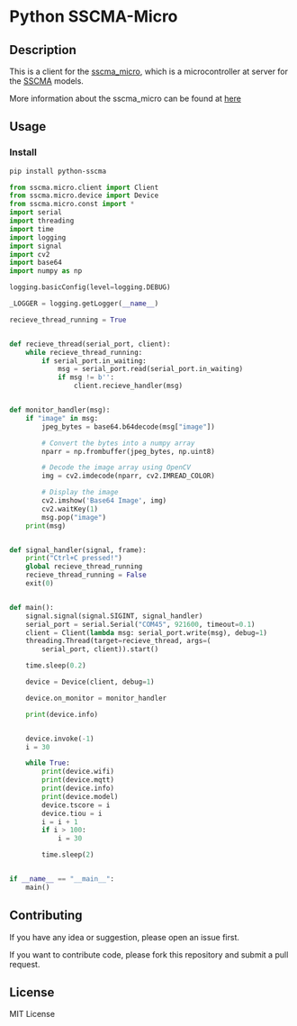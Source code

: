 # Python SSCMA-Micro

## Description

This is a client for the
[sscma_micro](https://github.com/Seeed-Studio/sscma_micro), which is a
microcontroller at server for the [SSCMA](https://github.com/Seeed-Studio/SSCMA)
models.

More information about the sscma_micro can be found at
[here](https://github.com/Seeed-Studio/sscma_micro/blob/dev/docs/protocol/at_protocol.md)

## Usage

### Install

```bash
pip install python-sscma
```

```python
from sscma.micro.client import Client
from sscma.micro.device import Device
from sscma.micro.const import *
import serial
import threading
import time
import logging
import signal
import cv2
import base64
import numpy as np

logging.basicConfig(level=logging.DEBUG)

_LOGGER = logging.getLogger(__name__)

recieve_thread_running = True


def recieve_thread(serial_port, client):
    while recieve_thread_running:
        if serial_port.in_waiting:
            msg = serial_port.read(serial_port.in_waiting)
            if msg != b'':
                client.recieve_handler(msg)


def monitor_handler(msg):
    if "image" in msg:
        jpeg_bytes = base64.b64decode(msg["image"])

        # Convert the bytes into a numpy array
        nparr = np.frombuffer(jpeg_bytes, np.uint8)

        # Decode the image array using OpenCV
        img = cv2.imdecode(nparr, cv2.IMREAD_COLOR)

        # Display the image
        cv2.imshow('Base64 Image', img)
        cv2.waitKey(1)
        msg.pop("image")
    print(msg)


def signal_handler(signal, frame):
    print("Ctrl+C pressed!")
    global recieve_thread_running
    recieve_thread_running = False
    exit(0)


def main():
    signal.signal(signal.SIGINT, signal_handler)
    serial_port = serial.Serial("COM45", 921600, timeout=0.1)
    client = Client(lambda msg: serial_port.write(msg), debug=1)
    threading.Thread(target=recieve_thread, args=(
        serial_port, client)).start()

    time.sleep(0.2)

    device = Device(client, debug=1)

    device.on_monitor = monitor_handler

    print(device.info)


    device.invoke(-1)
    i = 30

    while True:
        print(device.wifi)
        print(device.mqtt)
        print(device.info)
        print(device.model)
        device.tscore = i
        device.tiou = i
        i = i + 1
        if i > 100:
            i = 30

        time.sleep(2)


if __name__ == "__main__":
    main()

```

## Contributing

If you have any idea or suggestion, please open an issue first.

If you want to contribute code, please fork this repository and submit a pull
request.

## License

MIT License
